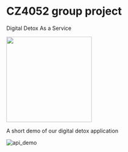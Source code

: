 # CZ4052 group project

Digital Detox As a Service

<img src="https://github.com/CZ4052-cloud-computing-project/CZ4052_group_project_frontend/assets/70202288/17462c17-8810-4a36-b0bc-dd43cdae9ed1" width="224">


A short demo of our digital detox application

![api_demo](https://github.com/CZ4052-cloud-computing-project/CZ4052_group_project_frontend/assets/70202288/c83b20fa-9998-4c30-a84e-2858c673197c)
